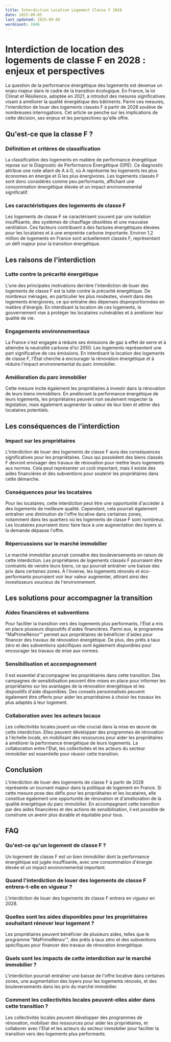 ```yaml
---
title: Interdiction Location Logement Classe F 2028
date: 2025-09-05
last_updated: 2025-09-05
wordcount: 1046
---
```


# Interdiction de location des logements de classe F en 2028 : enjeux et perspectives

La question de la performance énergétique des logements est devenue un enjeu majeur dans le cadre de la transition écologique. En France, la loi Climat et Résilience, adoptée en 2021, a introduit des mesures significatives visant à améliorer la qualité énergétique des bâtiments. Parmi ces mesures, l'interdiction de louer des logements classés F à partir de 2028 soulève de nombreuses interrogations. Cet article se penche sur les implications de cette décision, ses enjeux et les perspectives qu'elle offre.

## Qu'est-ce que la classe F ?

### Définition et critères de classification

La classification des logements en matière de performance énergétique repose sur le Diagnostic de Performance Énergétique (DPE). Ce diagnostic attribue une note allant de A à G, où A représente les logements les plus économes en énergie et G les plus énergivores. Les logements classés F sont donc considérés comme peu performants, affichant une consommation énergétique élevée et un impact environnemental significatif.

### Les caractéristiques des logements de classe F

Les logements de classe F se caractérisent souvent par une isolation insuffisante, des systèmes de chauffage obsolètes et une mauvaise ventilation. Ces facteurs contribuent à des factures énergétiques élevées pour les locataires et à une empreinte carbone importante. Environ 1,2 million de logements en France sont actuellement classés F, représentant un défi majeur pour la transition énergétique.

## Les raisons de l'interdiction

### Lutte contre la précarité énergétique

L'une des principales motivations derrière l'interdiction de louer des logements de classe F est la lutte contre la précarité énergétique. De nombreux ménages, en particulier les plus modestes, vivent dans des logements énergivores, ce qui entraîne des dépenses disproportionnées en matière d'énergie. En interdisant la location de ces logements, le gouvernement vise à protéger les locataires vulnérables et à améliorer leur qualité de vie.

### Engagements environnementaux

La France s'est engagée à réduire ses émissions de gaz à effet de serre et à atteindre la neutralité carbone d'ici 2050. Les logements représentent une part significative de ces émissions. En interdisant la location des logements de classe F, l'État cherche à encourager la rénovation énergétique et à réduire l'impact environnemental du parc immobilier.

### Amélioration du parc immobilier

Cette mesure incite également les propriétaires à investir dans la rénovation de leurs biens immobiliers. En améliorant la performance énergétique de leurs logements, les propriétaires peuvent non seulement respecter la législation, mais également augmenter la valeur de leur bien et attirer des locataires potentiels.

## Les conséquences de l'interdiction

### Impact sur les propriétaires

L'interdiction de louer des logements de classe F aura des conséquences significatives pour les propriétaires. Ceux qui possèdent des biens classés F devront envisager des travaux de rénovation pour mettre leurs logements aux normes. Cela peut représenter un coût important, mais il existe des aides financières et des subventions pour soutenir les propriétaires dans cette démarche.

### Conséquences pour les locataires

Pour les locataires, cette interdiction peut être une opportunité d'accéder à des logements de meilleure qualité. Cependant, cela pourrait également entraîner une diminution de l'offre locative dans certaines zones, notamment dans les quartiers où les logements de classe F sont nombreux. Les locataires pourraient donc faire face à une augmentation des loyers si la demande dépasse l'offre.

### Répercussions sur le marché immobilier

Le marché immobilier pourrait connaître des bouleversements en raison de cette interdiction. Les propriétaires de logements classés F pourraient être contraints de vendre leurs biens, ce qui pourrait entraîner une baisse des prix dans certaines zones. À l'inverse, les logements rénovés et éco-performants pourraient voir leur valeur augmenter, attirant ainsi des investisseurs soucieux de l'environnement.

## Les solutions pour accompagner la transition

### Aides financières et subventions

Pour faciliter la transition vers des logements plus performants, l'État a mis en place plusieurs dispositifs d'aides financières. Parmi eux, le programme "MaPrimeRénov'" permet aux propriétaires de bénéficier d'aides pour financer des travaux de rénovation énergétique. De plus, des prêts à taux zéro et des subventions spécifiques sont également disponibles pour encourager les travaux de mise aux normes.

### Sensibilisation et accompagnement

Il est essentiel d'accompagner les propriétaires dans cette transition. Des campagnes de sensibilisation peuvent être mises en place pour informer les propriétaires sur les avantages de la rénovation énergétique et les dispositifs d'aide disponibles. Des conseils personnalisés peuvent également être offerts pour aider les propriétaires à choisir les travaux les plus adaptés à leur logement.

### Collaboration avec les acteurs locaux

Les collectivités locales jouent un rôle crucial dans la mise en œuvre de cette interdiction. Elles peuvent développer des programmes de rénovation à l'échelle locale, en mobilisant des ressources pour aider les propriétaires à améliorer la performance énergétique de leurs logements. La collaboration entre l'État, les collectivités et les acteurs du secteur immobilier est essentielle pour réussir cette transition.

## Conclusion

L'interdiction de louer des logements de classe F à partir de 2028 représente un tournant majeur dans la politique de logement en France. Si cette mesure pose des défis pour les propriétaires et les locataires, elle constitue également une opportunité de rénovation et d'amélioration de la qualité énergétique du parc immobilier. En accompagnant cette transition par des aides financières et des actions de sensibilisation, il est possible de construire un avenir plus durable et équitable pour tous.

## FAQ

### Qu'est-ce qu'un logement de classe F ?

Un logement de classe F est un bien immobilier dont la performance énergétique est jugée insuffisante, avec une consommation d'énergie élevée et un impact environnemental important.

### Quand l'interdiction de louer des logements de classe F entrera-t-elle en vigueur ?

L'interdiction de louer des logements de classe F entrera en vigueur en 2028.

### Quelles sont les aides disponibles pour les propriétaires souhaitant rénover leur logement ?

Les propriétaires peuvent bénéficier de plusieurs aides, telles que le programme "MaPrimeRénov'", des prêts à taux zéro et des subventions spécifiques pour financer des travaux de rénovation énergétique.

### Quels sont les impacts de cette interdiction sur le marché immobilier ?

L'interdiction pourrait entraîner une baisse de l'offre locative dans certaines zones, une augmentation des loyers pour les logements rénovés, et des bouleversements dans les prix du marché immobilier.

### Comment les collectivités locales peuvent-elles aider dans cette transition ?

Les collectivités locales peuvent développer des programmes de rénovation, mobiliser des ressources pour aider les propriétaires, et collaborer avec l'État et les acteurs du secteur immobilier pour faciliter la transition vers des logements plus performants.